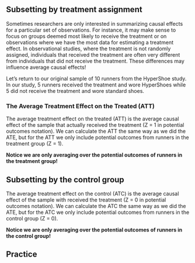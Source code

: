 
## Subsetting by treatment assignment

Sometimes researchers are only interested in summarizing causal effects for a particular set of observations. For instance, it may make sense to focus on groups deemed most likely to receive the treatment or on observations where we have the most data for estimating a treatment effect. In observational studies, where the treatment is not randomly assigned, individuals that received the treatment are often very different from individuals that did not receive the treatment. These differences may influence average causal effects!

Let’s return to our original sample of 10 runners from the HyperShoe study. In our study, 5 runners received the treatment and wore HyperShoes while 5 did not receive the treatment and wore standard shoes.

### The Average Treatment Effect on the Treated (ATT)
The average treatment effect on the treated (ATT) is the average causal effect of the sample that actually received the treatment (Z = 1 in potential outcomes notation). We can calculate the ATT the same way as we did the ATE, but for the ATT we only include potential outcomes from runners in the treatment group (Z = 1). 

**Notice we are only averaging over the potential outcomes of runners in the treatment group!**

<div id='estimands-plot-ATT'></div>

## Subsetting by the control group

The average treatment effect on the control (ATC) is the average causal effect of the sample with received the treatment (Z = 0 in potential outcomes notation). We can calculate the ATC the same way as we did the ATE, but for the ATC we only include potential outcomes from runners in the control group (Z = 0). 

**Notice we are only averaging over the potential outcomes of runners in the control group!**

<div id='estimands-plot-ATC'></div>


## Practice
